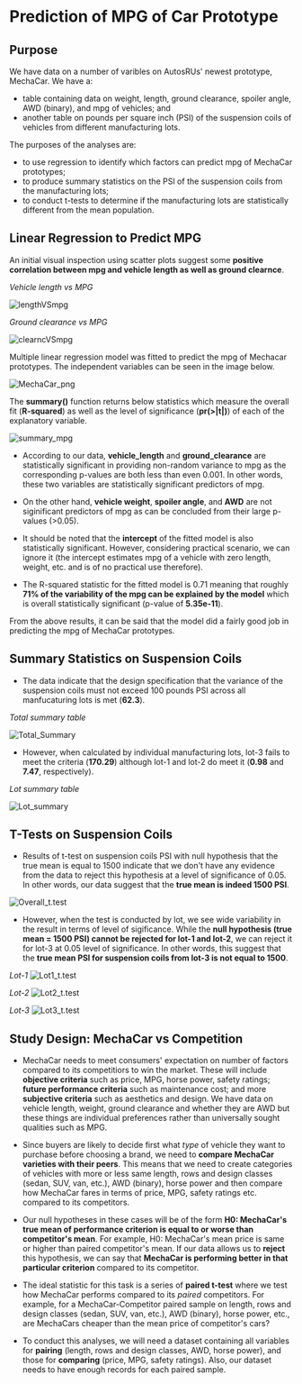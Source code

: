 # Prediction of MPG of Car Prototype

## Purpose
We have data on a number of varibles on AutosRUs' newest prototype, MechaCar. We have a:
- table containing data on weight, length, ground clearance, spoiler angle, AWD (binary), and mpg of vehicles; and 
- another table on pounds per square inch (PSI) of the suspension coils of vehicles from different manufacturing lots.

The purposes of the analyses are:
- to use regression to identify which factors can predict mpg of MechaCar prototypes;
- to produce summary statistics on the PSI of the suspension coils from the manufacturing lots;
- to conduct t-tests to determine if the manufacturing lots are statistically different from the mean population.

## Linear Regression to Predict MPG
An initial visual inspection using scatter plots suggest some **positive correlation between mpg and vehicle length as well as ground clearnce**.

_Vehicle length vs MPG_

![lengthVSmpg](https://github.com/Nusratnimme/MechaCar_Statistical_Analysis/blob/main/Images/mpg%20vs%20vehicle_length.png)

_Ground clearance vs MPG_

![clearncVSmpg](https://github.com/Nusratnimme/MechaCar_Statistical_Analysis/blob/main/Images/mpg%20vs%20ground_clearance.png)

Multiple linear regression model was fitted to predict the mpg of Mechacar prototypes. The independent variables can be seen in the image below.

![MechaCar_png](https://github.com/Nusratnimme/MechaCar_Statistical_Analysis/blob/main/Images/MechaCar_mpg.png)

The **summary()** function returns below statistics which measure the overall fit (**R-squared**) as well as the level of significance (**pr(>|t|)**) of each of the explanatory variable.

![summary_mpg](https://github.com/Nusratnimme/MechaCar_Statistical_Analysis/blob/main/Images/summary_mpg.png)

- According to our data, **vehicle_length** and **ground_clearance** are statistically significant in providing non-random variance to mpg as the corresponding p-values are both less than even 0.001. In other words, these two variables are statistically significant predictors of mpg.

- On the other hand, **vehicle weight**, **spoiler angle**, and **AWD** are not siginificant predictors of mpg as can be concluded from their large p-values (>0.05).

- It should be noted that the **intercept** of the fitted model is also statistically significant. However, considering practical scenario, we can ignore it (the intercept estimates mpg of a vehicle with zero length, weight, etc. and is of no practical use therefore). 

- The R-squared statistic for the fitted model is 0.71 meaning that roughly **71% of the variability of the mpg can be explained by the model** which is overall statistically significant (p-value of **5.35e-11**).

From the above results, it can be said that the model did a fairly good job in predicting the mpg of MechaCar prototypes. 

## Summary Statistics on Suspension Coils

- The data indicate that the design specification that the variance of the suspension coils must not exceed 100 pounds PSI across all manfucaturing lots is met (**62.3**).
 
_Total summary table_

![Total_Summary](https://github.com/Nusratnimme/MechaCar_Statistical_Analysis/blob/main/Images/Total_Summary.png)

- However, when calculated by individual manufacturing lots, lot-3 fails to meet the criteria (**170.29**) although lot-1 and lot-2 do meet it (**0.98** and **7.47**, respectively).

_Lot summary table_

![Lot_summary](https://github.com/Nusratnimme/MechaCar_Statistical_Analysis/blob/main/Images/Lot_Summary.png)

## T-Tests on Suspension Coils

- Results of t-test on suspension coils PSI with null hypothesis that the true mean is equal to 1500 indicate that we don't have any evidence from the data to reject this hypothesis at a level of significance of 0.05. In other words, our data suggest that the **true mean is indeed 1500 PSI**.

![Overall_t.test](https://github.com/Nusratnimme/MechaCar_Statistical_Analysis/blob/main/Images/Overall_t.test.png)

- However, when the test is conducted by lot, we see wide variability in the result in terms of level of sigificance. While the **null hypothesis (true mean = 1500 PSI) cannot be rejected for lot-1 and lot-2**, we can reject it for lot-3 at 0.05 level of significance. In other words, this suggest that the **true mean PSI for suspension coils from lot-3 is not equal to 1500**.

_Lot-1_
![Lot1_t.test](https://github.com/Nusratnimme/MechaCar_Statistical_Analysis/blob/main/Images/Lot1_t.test.png)

_Lot-2_
![Lot2_t.test](https://github.com/Nusratnimme/MechaCar_Statistical_Analysis/blob/main/Images/Lot2_t.test.png)

_Lot-3_
![Lot3_t.test](https://github.com/Nusratnimme/MechaCar_Statistical_Analysis/blob/main/Images/Lot3_t.test.png)

## Study Design: MechaCar vs Competition
- MechaCar needs to meet consumers' expectation on number of factors compared to its competitiors to win the market. These will include **objective criteria** such as price, MPG, horse power, safety ratings; **future performance criteria** such as maintenance cost; and more **subjective criteria** such as aesthetics and design. We have data on vehicle length, weight, ground clearance and whether they are AWD but these things are individual preferences rather than universally sought qualities such as MPG.

- Since buyers are likely to decide first what _type_ of vehicle they want to purchase before choosing a brand, we need to **compare MechaCar varieties with their peers**. This means that we need to create categories of vehicles with more or less same length, rows and design classes (sedan, SUV, van, etc.), AWD (binary), horse power and then compare how MechaCar fares in terms of price, MPG, safety ratings etc. compared to its competitors.

- Our null hypotheses in these cases will be of the form **H0: MechaCar's true mean of performance criterion is equal to or worse than competitor's mean**. For example, H0: MechaCar's mean price is same or higher than paired competitor's mean. If our data allows us to **reject** this hypothesis, we can say that **MechaCar is performing better in that particular criterion** compared to its competitor. 

- The ideal statistic for this task is a series of **paired t-test** where we test how MechaCar performs compared to its _paired_ competitors. For example, for a MechaCar-Competitor paired sample on length, rows and design classes (sedan, SUV, van, etc.), AWD (binary), horse power, etc., are MechaCars cheaper than the mean price of competitor's cars?

- To conduct this analyses, we will need a dataset containing all variables for **pairing** (length, rows and design classes, AWD, horse power), and those for **comparing** (price, MPG, safety ratings). Also, our dataset needs to have enough records for each paired sample.
